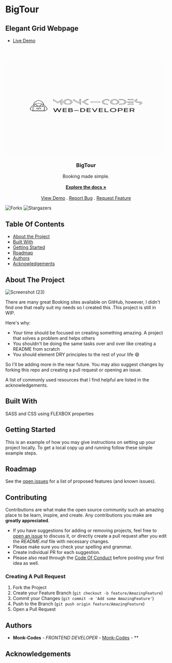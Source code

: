 # BigTour
## Elegant Grid Webpage
- [Live Demo](https://bigtour.netlify.app/)
<br/>
<p align="center">
  <a href="https://github.com/MonkCodes/BigTour">
<img src="logo.png" alt="image" width="500" height="300">
  </a>

  <h3 align="center">BigTour</h3>

  <p align="center">
    Booking made simple.
    <br/>
    <br/>
    <a href="https://github.com/MonkCodes/BigTour"><strong>Explore the docs »</strong></a>
    <br/>
    <br/>
    <a href="https://github.com/MonkCodes/BigTour">View Demo</a>
    .
    <a href="https://github.com/MonkCodes/BigTour/issues">Report Bug</a>
    .
    <a href="https://github.com/MonkCodes/BigTour/issues">Request Feature</a>
  </p>
</p>

![Forks](https://img.shields.io/github/forks/MonkCodes/BigTour?style=social) ![Stargazers](https://img.shields.io/github/stars/MonkCodes/BigTour?style=social) 

## Table Of Contents

* [About the Project](#about-the-project)
* [Built With](#built-with)
* [Getting Started](#getting-started)
* [Roadmap](#roadmap)
* [Authors](#authors)
* [Acknowledgements](#acknowledgements)

## About The Project
![Screenshot (23)](https://github.com/Monk-Codes/BigTour/assets/84877191/cf55690e-3b88-4030-acd2-aa614f8345ea)

There are many great Booking sites available on GitHub, however, I didn't find one that really suit my needs so I created this .This project is still in WIP.

Here's why:

* Your time should be focused on creating something amazing. A project that solves a problem and helps others
* You shouldn't be doing the same tasks over and over like creating a README from scratch
* You should element DRY principles to the rest of your life :smile:

 So I'll be adding more in the near future. You may also suggest changes by forking this repo and creating a pull request or opening an issue.

A list of commonly used resources that I find helpful are listed in the acknowledgements.

## Built With

SASS and CSS using FLEXBOX properties

## Getting Started

This is an example of how you may give instructions on setting up your project locally.
To get a local copy up and running follow these simple example steps.

## Roadmap

See the [open issues](https://github.com/MonkCodes/BigTour/issues) for a list of proposed features (and known issues).

## Contributing

Contributions are what make the open source community such an amazing place to be learn, inspire, and create. Any contributions you make are **greatly appreciated**.
* If you have suggestions for adding or removing projects, feel free to [open an issue](https://github.com/MonkCodes/BigTour/issues/new) to discuss it, or directly create a pull request after you edit the *README.md* file with necessary changes.
* Please make sure you check your spelling and grammar.
* Create individual PR for each suggestion.
* Please also read through the [Code Of Conduct](https://github.com/MonkCodes/BigTour/blob/main/CODE_OF_CONDUCT.md) before posting your first idea as well.

### Creating A Pull Request

1. Fork the Project
2. Create your Feature Branch (`git checkout -b feature/AmazingFeature`)
3. Commit your Changes (`git commit -m 'Add some AmazingFeature'`)
4. Push to the Branch (`git push origin feature/AmazingFeature`)
5. Open a Pull Request

## Authors

* **Monk-Codes** - *FRONTEND DEVELOPER* - [Monk-Codes](https://github.com/Monk-Codes) - **

## Acknowledgements
